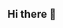 ## Hi there 👋

<!--
- wait for the content lol
- Learning things like System Administration, Cloud, DevOps and tools: Terraform.
- mrcochobins05@proton.me
-->
